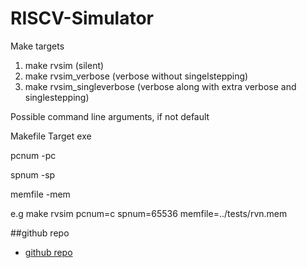 # RISCV-Simulator
Make targets
1. make rvsim                    (silent)
2. make rvsim_verbose            (verbose without singelstepping)
3. make rvsim_singleverbose      (verbose along with extra verbose and singlestepping)

Possible command line arguments, if not default

Makefile    Target exe

pcnum       -pc

spnum       -sp

memfile     -mem


e.g
make rvsim pcnum=c spnum=65536 memfile=../tests/rvn.mem


##github repo
* [github repo](https://github.com/chirpdx/RISCV-Simulator)
